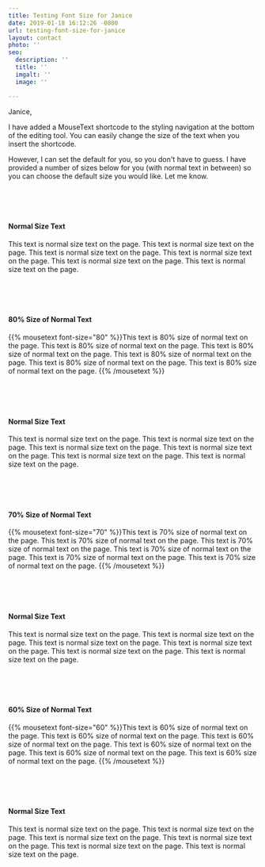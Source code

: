 ```yaml
---
title: Testing Font Size for Janice
date: 2019-01-18 16:12:26 -0800
url: testing-font-size-for-janice
layout: contact
photo: ''
seo:
  description: ''
  title: ''
  imgalt: ''
  image: ''

---
```

Janice,

I have added a MouseText shortcode to the styling navigation at the bottom of the editing tool. You can easily change the size of the text when you insert the shortcode. 

However, I can set the default for you, so you don't have to guess. I have provided a number of sizes below for you (with normal text in between) so you can choose the default size you would like. Let me know.

<br><br><br>

#### Normal Size Text

This text is normal size text on the page. This text is normal size text on the page. This text is normal size text on the page. This text is normal size text on the page. This text is normal size text on the page. This text is normal size text on the page. 

<br><br><br>

#### 80% Size of Normal Text

{{% mousetext font-size="80" %}}This text is 80% size of normal text on the page. This text is 80% size of normal text on the page. This text is 80% size of normal text on the page. This text is 80% size of normal text on the page. This text is 80% size of normal text on the page. This text is 80% size of normal text on the page. {{% /mousetext %}}

<br><br><br>

#### Normal Size Text

This text is normal size text on the page. This text is normal size text on the page. This text is normal size text on the page. This text is normal size text on the page. This text is normal size text on the page. This text is normal size text on the page.

<br><br><br>

#### 70% Size of Normal Text

{{% mousetext font-size="70" %}}This text is 70% size of normal text on the page. This text is 70% size of normal text on the page. This text is 70% size of normal text on the page. This text is 70% size of normal text on the page. This text is 70% size of normal text on the page. This text is 70% size of normal text on the page. {{% /mousetext %}}

<br><br><br>

#### Normal Size Text

This text is normal size text on the page. This text is normal size text on the page. This text is normal size text on the page. This text is normal size text on the page. This text is normal size text on the page. This text is normal size text on the page. 

<br><br><br>

#### 60% Size of Normal Text

{{% mousetext font-size="60" %}}This text is 60% size of normal text on the page. This text is 60% size of normal text on the page. This text is 60% size of normal text on the page. This text is 60% size of normal text on the page. This text is 60% size of normal text on the page. This text is 60% size of normal text on the page. {{% /mousetext %}}

<br><br><br>

#### Normal Size Text

This text is normal size text on the page. This text is normal size text on the page. This text is normal size text on the page. This text is normal size text on the page. This text is normal size text on the page. This text is normal size text on the page. 